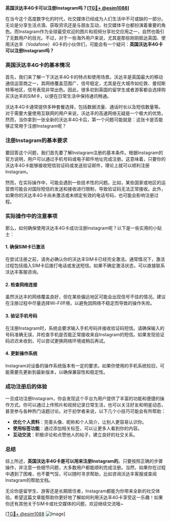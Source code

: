 **英国沃达丰4G卡可以注册Instagram吗？[[TG💪+ @esim1088](https://t.me/s/esim1088)]**

在当今这个高度数字化的时代，社交媒体已经成为人们生活中不可或缺的一部分。无论是分享生活点滴、获取资讯还是与朋友互动，社交媒体平台都扮演着重要的角色。而Instagram作为全球最受欢迎的图片和视频分享社交应用之一，自然也吸引了无数用户的目光。不过，对于一些海外用户来说，尤其是那些刚刚抵达英国、使用沃达丰（Vodafone）4G卡的小伙伴们，可能会有一个疑问：**英国沃达丰4G卡可以注册Instagram吗？**

### 英国沃达丰4G卡的基本情况

首先，我们来了解一下沃达丰4G卡的特点和使用场景。沃达丰是英国最大的移动通信运营商之一，其网络覆盖范围广、信号稳定，尤其是在大城市如伦敦、曼彻斯特等地区，信号表现非常出色。因此，很多初到英国的留学生或者游客都会选择购买沃达丰的SIM卡，以便在日常生活中保持通讯畅通。

沃达丰4G卡通常提供多种套餐选择，包括数据流量、通话时长以及短信数量等。对于需要大量使用互联网的用户来说，沃达丰的高速网络无疑是一个极大的优势。然而，当你拿到一张全新的沃达丰4G卡后，第一个问题可能就是：这张卡是否能够正常用于注册Instagram呢？

### 注册Instagram的基本要求

要回答这个问题，我们首先要了解Instagram注册的基本条件。根据Instagram的官方说明，用户可以通过手机号码或电子邮件地址完成注册。这意味着，只要你的沃达丰4G卡能够接收短信验证码或发送验证邮件，理论上就可以顺利注册Instagram。

然而，在实际操作中，可能会遇到一些技术性的问题。比如，某些国家或地区的运营商可能会对国际短信的发送和接收进行限制，导致验证码无法正常接收。此外，如果你的沃达丰4G卡尚未激活或未绑定有效的电话号码，也可能会影响注册过程。

### 实际操作中的注意事项

那么，如何确保使用沃达丰4G卡成功注册Instagram呢？以下是一些实用的小贴士：

#### 1. 确保SIM卡已激活
在尝试注册之前，请务必确认你的沃达丰SIM卡已经完全激活。通常情况下，激活过程包括插入SIM卡后拨打电话或发送短信。如果不确定激活状态，可以直接联系沃达丰客服咨询。

#### 2. 检查网络连接
虽然沃达丰的网络覆盖良好，但在某些偏远地区可能会出现信号不佳的情况。建议在注册过程中尽量选择Wi-Fi环境，以避免因网络不稳定而导致的操作失败。

#### 3. 验证手机号码
在注册Instagram时，系统会要求输入手机号码并接收验证码短信。请确保输入的号码准确无误，并检查手机是否能正常接收来自Instagram的短信。如果发现验证码迟迟未收到，可以尝试更换网络环境或稍后再试。

#### 4. 更新操作系统
Instagram对设备的操作系统版本有一定的要求。如果你使用的手机系统较旧，可能需要先更新到最新版本，以确保兼容性和稳定性。

### 成功注册后的体验

一旦成功注册Instagram，你会发现这个平台为用户提供了丰富的功能和便捷的操作方式。你可以通过上传照片和视频记录日常生活，也可以关注好友和明星动态，甚至参与各种热门话题讨论。对于初学者来说，以下几个小技巧可能会有所帮助：

- **优化个人资料**：完善头像、昵称和个人简介，让别人更容易认识你。
- **使用标签功能**：通过添加相关标签，可以让更多人看到你的内容。
- **互动交流**：积极评论和点赞他人的帖子，建立良好的社交关系。

### 总结

综上所述，**英国沃达丰4G卡是可以用来注册Instagram的**。只要按照正确的步骤操作，并注意一些细节问题，大多数用户都能顺利完成注册。当然，如果你在过程中遇到了困难，也不要气馁，可以随时寻求帮助，比如咨询沃达丰客服或查阅Instagram的帮助文档。

无论你是留学生、游客还是长期居住者，Instagram都能为你带来全新的社交体验。希望这篇文章能帮助你更好地了解如何利用沃达丰4G卡享受这一乐趣！如果你还有其他关于SIM卡或社交媒体的问题，欢迎继续交流哦~

[[TG💪+ @esim1088](https://t.me/s/esim1088) ![Image](https://i.postimg.cc/4NQfJmqS/Snipaste-2025-05-13-00-14-12.png)]
